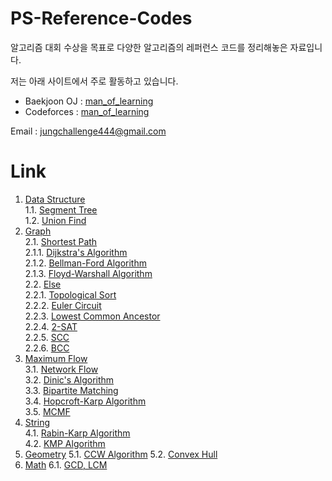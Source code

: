 # PS-Reference-Codes
알고리즘 대회 수상을 목표로 다양한 알고리즘의 레퍼런스 코드를 정리해놓은 자료입니다.

저는 아래 사이트에서 주로 활동하고 있습니다.
* Baekjoon OJ : [man_of_learning](https://www.acmicpc.net/user/man_of_learning)
* Codeforces : [man_of_learning](https://codeforces.com/profile/man_of_learning)

Email : <jungchallenge444@gmail.com>

# Link
1. [Data Structure]()        
1.1. [Segment Tree]()          
1.2. [Union Find]()        
2. [Graph]()            
2.1. [Shortest Path]()              
2.1.1. [Dijkstra's Algorithm]()               
2.1.2. [Bellman-Ford Algorithm]()              
2.1.3. [Floyd-Warshall Algorithm]()             
2.2. [Else]()             
2.2.1. [Topological Sort]()              
2.2.2. [Euler Circuit]()               
2.2.3. [Lowest Common Ancestor]()               
2.2.4. [2-SAT]()            
2.2.5. [SCC]()                     
2.2.6. [BCC]()          
3. [Maximum Flow]()    
3.1. [Network Flow]()    
3.2. [Dinic's Algorithm]()    
3.3. [Bipartite Matching]()    
3.4. [Hopcroft-Karp Algorithm]()    
3.5. [MCMF]()    
4. [String]()    
4.1. [Rabin-Karp Algorithm]()    
4.2. [KMP Algorithm]()    
5. [Geometry]()
5.1. [CCW Algorithm]()
5.2. [Convex Hull]()
6. [Math]()
6.1. [GCD, LCM]()    
